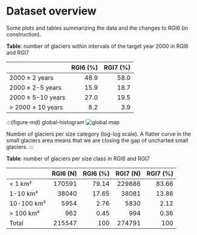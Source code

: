 # Dataset overview

Some plots and tables summarizing the data and the changes to RGI6 (in construction).

**Table**: number of glaciers within intervals of the target year 2000 in RGI6 and RGI7

|                   |   RGI6 (%) |   RGI7 (%) |
|:------------------|-----------:|-----------:|
| 2000 ± 2 years    |       48.9 |       58.0 |
| 2000 ± 2-5 years  |       15.9 |       18.7 |
| 2000 ± 5-10 years |       27.0 |       19.5 |
| > 2000 ± 10 years |        8.2 |        3.9 |



:::{figure-md} global-histogram
<img src="https://cluster.klima.uni-bremen.de/~fmaussion/misc/rgi7_data/l3_rgi7a_plots/global_histogram.png" alt="global map" class="bg-primary mb-1">

Number of glaciers per size category (log-log scale). A flatter curve in the small glaciers area means that we are closing the gap of uncharted small glaciers. 
:::

**Table**: number of glaciers per size class in RGI6 and RGI7

|            |   RGI6 (N) |   RGI6 (%) |   RGI7 (N) |   RGI7 (%) |
|:-----------|-----------:|-----------:|-----------:|-----------:|
| < 1 km²    |     170591 |      79.14 |     229886 |      83.66 |
| 1-10 km²   |      38040 |      17.65 |      38081 |      13.86 |
| 10-100 km² |       5954 |       2.76 |       5830 |       2.12 |
| > 100 km²  |        962 |       0.45 |        994 |       0.36 |
| Total      |     215547 |     100    |     274791 |     100    |
